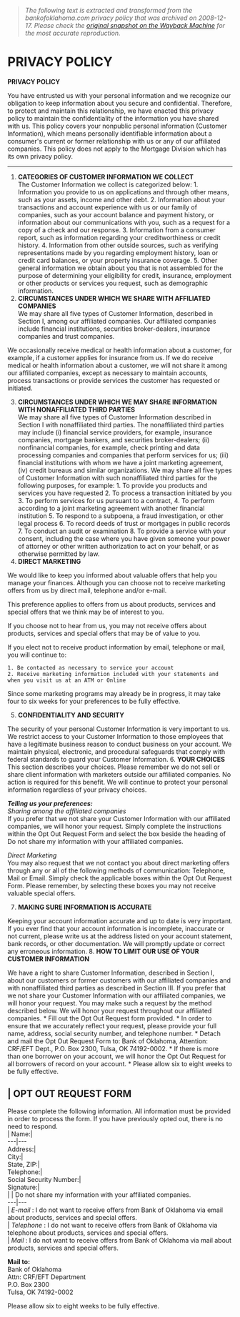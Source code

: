 > *The following text is extracted and transformed from the bankofoklahoma.com privacy policy that was archived on 2008-12-17. Please check the [original snapshot on the Wayback Machine](https://web.archive.org/web/20081217112546id_/http%3A//bankofoklahoma.com/privacy.asp) for the most accurate reproduction.*

# PRIVACY POLICY

**PRIVACY POLICY**

You have entrusted us with your personal information and we recognize our obligation to keep information about you secure and confidential. Therefore, to protect and maintain this relationship, we have enacted this privacy policy to maintain the confidentiality of the information you have shared with us. This policy covers your nonpublic personal information (Customer Information), which means personally identifiable information about a consumer's current or former relationship with us or any of our affiliated companies. This policy does not apply to the Mortgage Division which has its own privacy policy.

****
  1. **CATEGORIES OF CUSTOMER INFORMATION WE COLLECT**   
The Customer Information we collect is categorized below:
    1. Information you provide to us on applications and through other means, such as your assets, income and other debt. 
    2. Information about your transactions and account experience with us or our family of companies, such as your account balance and payment history, or information about our communications with you, such as a request for a copy of a check and our response.
    3. Information from a consumer report, such as information regarding your creditworthiness or credit history.
    4. Information from other outside sources, such as verifying representations made by you regarding employment history, loan or credit card balances, or your property insurance coverage.
    5. Other general information we obtain about you that is not assembled for the purpose of determining your eligibility for credit, insurance, employment or other products or services you request, such as demographic information.
  2. **CIRCUMSTANCES UNDER WHICH WE SHARE WITH AFFILIATED COMPANIES**   
We may share all five types of Customer Information, described in Section I, among our affiliated companies. Our affiliated companies include financial institutions, securities broker-dealers, insurance companies and trust companies. 

We occasionally receive medical or health information about a customer, for example, if a customer applies for insurance from us. If we do receive medical or health information about a customer, we will not share it among our affiliated companies, except as necessary to maintain accounts, process transactions or provide services the customer has requested or initiated.

  3. **CIRCUMSTANCES UNDER WHICH WE MAY SHARE INFORMATION WITH NONAFFILIATED THIRD PARTIES**  
We may share all five types of Customer Information described in Section I with nonaffiliated third parties. The nonaffiliated third parties may include (i) financial service providers, for example, insurance companies, mortgage bankers, and securities broker-dealers; (ii) nonfinancial companies, for example, check printing and data processing companies and companies that perform services for us; (iii) financial institutions with whom we have a joint marketing agreement, (iv) credit bureaus and similar organizations. We may share all five types of Customer Information with such nonaffiliated third parties for the following purposes, for example: 
    1. To provide you products and services you have requested
    2. To process a transaction initiated by you
    3. To perform services for us pursuant to a contract,
    4. To perform according to a joint marketing agreement with another financial institution
    5. To respond to a subpoena, a fraud investigation, or other legal process
    6. To record deeds of trust or mortgages in public records
    7. To conduct an audit or examination
    8. To provide a service with your consent, including the case where you have given someone your power of attorney or other written authorization to act on your behalf, or as otherwise permitted by law.
  4. **DIRECT MARKETING**
  
We would like to keep you informed about valuable offers that help you manage your finances. Although you can choose not to receive marketing offers from us by direct mail, telephone and/or e-mail. 

This preference applies to offers from us about products, services and special offers that we think may be of interest to you.

If you choose not to hear from us, you may not receive offers about products, services and special offers that may be of value to you.

If you elect not to receive product information by email, telephone or mail, you will continue to:

    1. Be contacted as necessary to service your account
    2. Receive marketing information included with your statements and when you visit us at an ATM or Online

Since some marketing programs may already be in progress, it may take four to six weeks for your preferences to be fully effective.

  5. **CONFIDENTIALITY AND SECURITY**
  
The security of your personal Customer Information is very important to us. We restrict access to your Customer Information to those employees that have a legitimate business reason to conduct business on your account. We maintain physical, electronic, and procedural safeguards that comply with federal standards to guard your Customer Information. 
  6. **YOUR CHOICES**  
This section describes your choices. Please remember we do not sell or share client information with marketers outside our affiliated companies. No action is required for this benefit. We will continue to protect your personal information regardless of your privacy choices.

**_Telling us your preferences:_**  
_Sharing among the affiliated companies_  
If you prefer that we not share your Customer Information with our affiliated companies, we will honor your request. Simply complete the instructions within the Opt Out Request Form and select the box beside the heading of Do not share my information with your affiliated companies.

_Direct Marketing_  
You may also request that we not contact you about direct marketing offers through any or all of the following methods of communication: Telephone, Mail or Email. Simply check the applicable boxes within the Opt Out Request Form. Please remember, by selecting these boxes you may not receive valuable special offers.

  7. **MAKING SURE INFORMATION IS ACCURATE**
  
Keeping your account information accurate and up to date is very important. If you ever find that your account information is incomplete, inaccurate or not current, please write us at the address listed on your account statement, bank records, or other documentation. We will promptly update or correct any erroneous information. 
  8. **HOW TO LIMIT OUR USE OF YOUR CUSTOMER INFORMATION**
  
We have a right to share Customer Information, described in Section I, about our customers or former customers with our affiliated companies and with nonaffiliated third parties as described in Section III. If you prefer that we not share your Customer Information with our affiliated companies, we will honor your request. You may make such a request by the method described below. We will honor your request throughout our affiliated companies. 
    * Fill out the Opt Out Request form provided.
    * In order to ensure that we accurately reflect your request, please provide your full name, address, social security number, and telephone number.
    * Detach and mail the Opt Out Request Form to: Bank of Oklahoma, Attention: CRF/EFT Dept., P.O. Box 2300, Tulsa, OK 74192-0002.
    * If there is more than one borrower on your account, we will honor the Opt Out Request for all borrowers of record on your account.
    * Please allow six to eight weeks to be fully effective.



| **OPT OUT REQUEST FORM**  
---  
Please complete the following information. All information must be provided in order to process the form. If you have previously opted out, there is no need to respond.  
| Name:|   
---|---  
Address:|   
City:|   
State, ZIP:|   
Telephone:|   
Social Security Number:|   
Signature:|   
| | Do not share my information with your affiliated companies.  
---|---  
| _E-mail_ : I do not want to receive offers from Bank of Oklahoma via email about products, services and special offers.  
| _Telephone_ : I do not want to receive offers from Bank of Oklahoma via telephone about products, services and special offers.  
| _Mail_ : I do not want to receive offers from Bank of Oklahoma via mail about products, services and special offers.  
  
**Mail to:**  
Bank of Oklahoma  
Attn: CRF/EFT Department  
P.O. Box 2300  
Tulsa, OK 74192-0002

Please allow six to eight weeks to be fully effective.
